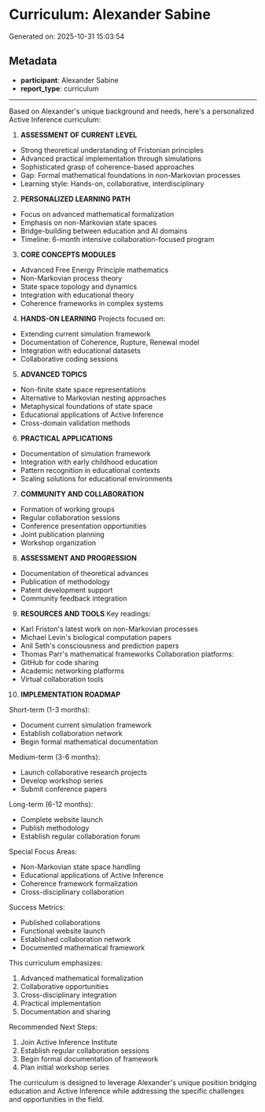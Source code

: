 # Curriculum: Alexander Sabine

Generated on: 2025-10-31 15:03:54

## Metadata

- **participant**: Alexander Sabine
- **report_type**: curriculum

---

Based on Alexander's unique background and needs, here's a personalized Active Inference curriculum:

1. **ASSESSMENT OF CURRENT LEVEL**
- Strong theoretical understanding of Fristonian principles
- Advanced practical implementation through simulations
- Sophisticated grasp of coherence-based approaches
- Gap: Formal mathematical foundations in non-Markovian processes
- Learning style: Hands-on, collaborative, interdisciplinary

2. **PERSONALIZED LEARNING PATH**
- Focus on advanced mathematical formalization
- Emphasis on non-Markovian state spaces
- Bridge-building between education and AI domains
- Timeline: 6-month intensive collaboration-focused program

3. **CORE CONCEPTS MODULES**
- Advanced Free Energy Principle mathematics
- Non-Markovian process theory
- State space topology and dynamics
- Integration with educational theory
- Coherence frameworks in complex systems

4. **HANDS-ON LEARNING**
Projects focused on:
- Extending current simulation framework
- Documentation of Coherence, Rupture, Renewal model
- Integration with educational datasets
- Collaborative coding sessions

5. **ADVANCED TOPICS**
- Non-finite state space representations
- Alternative to Markovian nesting approaches
- Metaphysical foundations of state space
- Educational applications of Active Inference
- Cross-domain validation methods

6. **PRACTICAL APPLICATIONS**
- Documentation of simulation framework
- Integration with early childhood education
- Pattern recognition in educational contexts
- Scaling solutions for educational environments

7. **COMMUNITY AND COLLABORATION**
- Formation of working groups
- Regular collaboration sessions
- Conference presentation opportunities
- Joint publication planning
- Workshop organization

8. **ASSESSMENT AND PROGRESSION**
- Documentation of theoretical advances
- Publication of methodology
- Patent development support
- Community feedback integration

9. **RESOURCES AND TOOLS**
Key readings:
- Karl Friston's latest work on non-Markovian processes
- Michael Levin's biological computation papers
- Anil Seth's consciousness and prediction papers
- Thomas Parr's mathematical frameworks
Collaboration platforms:
- GitHub for code sharing
- Academic networking platforms
- Virtual collaboration tools

10. **IMPLEMENTATION ROADMAP**

Short-term (1-3 months):
- Document current simulation framework
- Establish collaboration network
- Begin formal mathematical documentation

Medium-term (3-6 months):
- Launch collaborative research projects
- Develop workshop series
- Submit conference papers

Long-term (6-12 months):
- Complete website launch
- Publish methodology
- Establish regular collaboration forum

Special Focus Areas:
- Non-Markovian state space handling
- Educational applications of Active Inference
- Coherence framework formalization
- Cross-disciplinary collaboration

Success Metrics:
- Published collaborations
- Functional website launch
- Established collaboration network
- Documented mathematical framework

This curriculum emphasizes:
1. Advanced mathematical formalization
2. Collaborative opportunities
3. Cross-disciplinary integration
4. Practical implementation
5. Documentation and sharing

Recommended Next Steps:
1. Join Active Inference Institute
2. Establish regular collaboration sessions
3. Begin formal documentation of framework
4. Plan initial workshop series

The curriculum is designed to leverage Alexander's unique position bridging education and Active Inference while addressing the specific challenges and opportunities in the field.